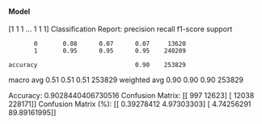 #### Model
[1 1 1 ... 1 1 1]
Classification Report:
              precision    recall  f1-score   support

           0       0.08      0.07      0.07     13620
           1       0.95      0.95      0.95    240209

    accuracy                           0.90    253829
   macro avg       0.51      0.51      0.51    253829
weighted avg       0.90      0.90      0.90    253829

Accuracy: 0.9028440406730516
Confusion Matrix:
[[   997  12623]
 [ 12038 228171]]
Confusion Matrix (%):
[[ 0.39278412  4.97303303]
 [ 4.74256291 89.89161995]]
